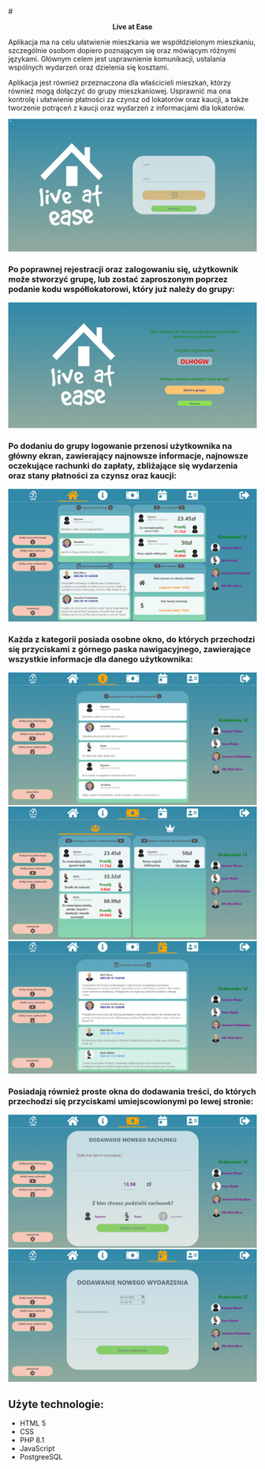 #**<div style="text-align: center"> Live at Ease</div>**

Aplikacja ma na celu ułatwienie mieszkania we współdzielonym mieszkaniu, szczególnie osobom dopiero poznającym się oraz mówiącym różnymi językami.
Głównym celem jest usprawnienie komunikacji, ustalania wspólnych wydarzeń oraz dzielenia się kosztami.

Aplikacja jest również przeznaczona dla właścicieli mieszkań, którzy również mogą dołączyć do grupy mieszkaniowej.
Usprawnić ma ona kontrolę i ułatwienie płatności za czynsz od lokatorów oraz kaucji, a także tworzenie potrąceń z kaucji oraz wydarzeń z informacjami dla lokatorów.

![](public/img/login.png)

### Po poprawnej rejestracji oraz zalogowaniu się, użytkownik może stworzyć grupę, lub zostać zaproszonym poprzez podanie kodu współlokatorowi, który już należy do grupy:

![](public/img/choice.png)

### Po dodaniu do grupy logowanie przenosi użytkownika na główny ekran, zawierający najnowsze informacje, najnowsze oczekujące rachunki do zapłaty, zbliżające się wydarzenia oraz stany płatności za czynsz oraz kaucji:

![](public/img/dashboard.png)

### Każda z kategorii posiada osobne okno, do których przechodzi się przyciskami z górnego paska nawigacyjnego, zawierające wszystkie informacje dla danego użytkownika:

![](public/img/info.png)
![](public/img/receipts.png)
![](public/img/events.png)

### Posiadają również proste okna do dodawania treści, do których przechodzi się przyciskami umiejscowionymi po lewej stronie:

![](public/img/addReceipt.png)
![](public/img/addEvent.png)

## **Użyte technologie:**

- HTML 5
- CSS
- PHP 8.1
- JavaScript
- PostgreeSQL




